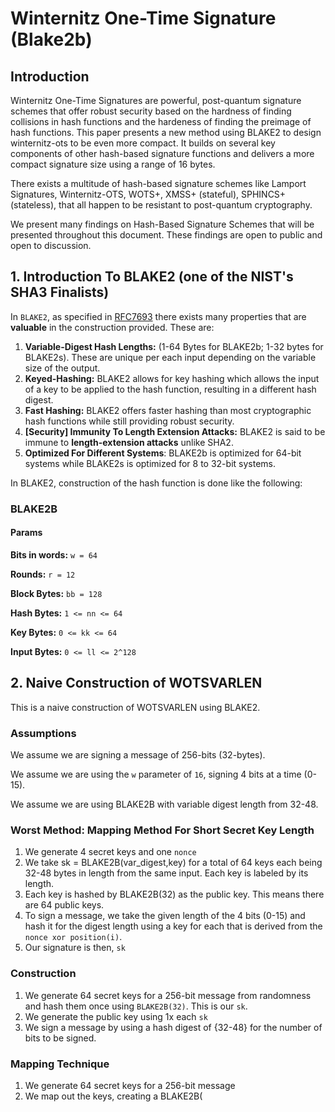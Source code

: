 # Winternitz One-Time Signature (Blake2b)

## Introduction

Winternitz One-Time Signatures are powerful, post-quantum signature schemes that offer robust security based on the hardness of finding collisions in hash functions and the hardeness of finding the preimage of hash functions. This paper presents a new method using BLAKE2 to design winternitz-ots to be even more compact. It builds on several key components of other hash-based signature functions and delivers a more compact signature size using a range of 16 bytes.

There exists a multitude of hash-based signature schemes like Lamport Signatures, Winternitz-OTS, WOTS+, XMSS+ (stateful), SPHINCS+ (stateless), that all happen to be resistant to post-quantum cryptography.

We present many findings on Hash-Based Signature Schemes that will be presented throughout this document. These findings are open to public and open to discussion.


## 1. Introduction To BLAKE2 (one of the NIST's SHA3 Finalists)

In `BLAKE2`, as specified in [RFC7693](https://datatracker.ietf.org/doc/html/rfc7693) there exists many properties that are **valuable** in the construction provided. These are:

1. **Variable-Digest Hash Lengths:** (1-64 Bytes for BLAKE2b; 1-32 bytes for BLAKE2s). These are unique per each input depending on the variable size of the output.
2. **Keyed-Hashing:** BLAKE2 allows for key hashing which allows the input of a key to be applied to the hash function, resulting in a different hash digest.
3. **Fast Hashing:** BLAKE2 offers faster hashing than most cryptographic hash functions while still providing robust security.
4. **[Security] Immunity To Length Extension Attacks:** BLAKE2 is said to be immune to **length-extension attacks** unlike SHA2.
5. **Optimized For Different Systems**: BLAKE2b is optimized for 64-bit systems while BLAKE2s is optimized for 8 to 32-bit systems.

In BLAKE2, construction of the hash function is done like the following:

### BLAKE2B

#### Params

**Bits in words:** `w = 64`

**Rounds:** `r = 12`

**Block Bytes:** `bb = 128`

**Hash Bytes:** `1 <= nn <= 64`

**Key Bytes:** `0 <= kk <= 64`

**Input Bytes:** `0 <= ll <= 2^128`

## 2. Naive Construction of WOTSVARLEN

This is a naive construction of WOTSVARLEN using BLAKE2.

### Assumptions

We assume we are signing a message of 256-bits (32-bytes).

We assume we are using the `w` parameter of `16`, signing 4 bits at a time (0-15).

We assume we are using BLAKE2B with variable digest length from 32-48.

### Worst Method: Mapping Method For Short Secret Key Length

1. We generate 4 secret keys and one `nonce`
2. We take sk = BLAKE2B(var_digest,key) for a total of 64 keys each being 32-48 bytes in length from the same input. Each key is labeled by its length.
3. Each key is hashed by BLAKE2B(32) as the public key. This means there are 64 public keys.
4. To sign a message, we take the given length of the 4 bits (0-15) and hash it for the digest length using a key for each that is derived from the `nonce xor position(i)`.
5. Our signature is then, `sk`

### Construction

1. We generate 64 secret keys for a 256-bit message from randomness and hash them once using `BLAKE2B(32)`. This is our `sk`.
2. We generate the public key using 1x each `sk`
3. We sign a message by using a hash digest of {32-48} for the number of bits to be signed.

### Mapping Technique

1. We generate 64 secret keys for a 256-bit message
2. We map out the keys, creating a BLAKE2B(
